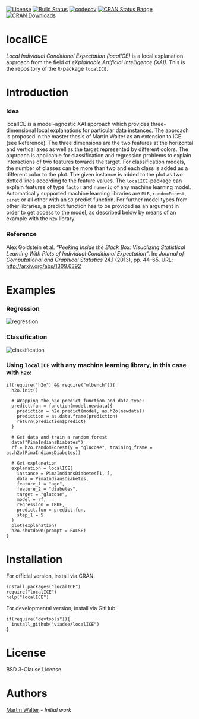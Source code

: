 [![License](https://img.shields.io/badge/License-BSD%203--Clause-blue.svg)](https://opensource.org/licenses/BSD-3-Clause)
[![Build Status](https://travis-ci.com/viadee/localICE.svg?branch=master)](https://travis-ci.com/viadee/localICE)
[![codecov](https://codecov.io/gh/viadee/localICE/branch/master/graph/badge.svg)](https://codecov.io/gh/viadee/localICE)
[![CRAN Status Badge](http://www.r-pkg.org/badges/version/localICE)](https://CRAN.R-project.org/package=localICE)
[![CRAN Downloads](http://cranlogs.r-pkg.org/badges/grand-total/localICE)](https://CRAN.R-project.org/package=localICE)
# localICE
*Local Individual Conditional Expectation (localICE)* is a local explanation approach from the field of *eXplainable Artificial Intelligence (XAI)*. This is the repository of the ```R```-package ```localICE```.

# Introduction
### Idea
localICE is a model-agnostic XAI approach which provides three-dimensional local explanations for particular data instances. The approach is proposed in the master thesis of Martin Walter as an extension to ICE (see Reference). The three dimensions are the two features at the horizontal and vertical axes as well as the target represented by different colors. The approach is applicable for classification and regression problems to explain interactions of two features towards the target. For classification models, the number of classes can be more than two and each class is added as a different color to the plot. The given instance is added to the plot as two dotted lines according to the feature values. The ```localICE```-package can explain features of type ```factor``` and ```numeric``` of any machine learning model. Automatically supported machine learning libraries are ```MLR```, ```randomForest```, ```caret``` or all other with an ```S3``` predict function. For further model types from other libraries, a predict function has to be provided as an argument in order to get access to the model, as described below by means of an example with the ```h2o``` library. 
### Reference
Alex Goldstein et al. *“Peeking Inside the Black Box: Visualizing Statistical Learning With Plots of Individual Conditional Expectation”*. In: *Journal of Computational and Graphical Statistics* 24.1 (2013), pp. 44–65. URL: http://arxiv.org/abs/1309.6392 

# Examples
### Regression

![regression]

### Classification
![classification]

### Using ```localICE``` with any machine learning library, in this case with ```h2o```:
```splus
if(require("h2o") && require("mlbench")){
  h2o.init()

  # Wrapping the h2o predict function and data type:
  predict.fun = function(model,newdata){
    prediction = h2o.predict(model, as.h2o(newdata))
    prediction = as.data.frame(prediction)
    return(prediction$predict)
  }

  # Get data and train a random forest
  data("PimaIndiansDiabetes")
  rf = h2o.randomForest(y = "glucose", training_frame = as.h2o(PimaIndiansDiabetes))

  # Get explanation
  explanation = localICE(
    instance = PimaIndiansDiabetes[1, ],
    data = PimaIndiansDiabetes,
    feature_1 = "age",
    feature_2 = "diabetes",
    target = "glucose",
    model = rf,
    regression = TRUE,
    predict.fun = predict.fun,
    step_1 = 5
  )
  plot(explanation)
  h2o.shutdown(prompt = FALSE)
}
```
# Installation
For official version, install via CRAN:
```splus
install.packages("localICE")
require("localICE")
help("localICE")
```
For developmental version, install via GitHub:
```splus
if(require("devtools")){
  install_github("viadee/localICE")  
}
```
# License
BSD 3-Clause License

# Authors
[Martin Walter](https://github.com/aiwalter) - *Initial work*


[regression]: 
https://github.com/viadee/localICE/blob/master/images/regression.png
"Regression"

[classification]: 
https://github.com/viadee/localICE/blob/master/images/classification.png
"Classification"
